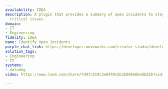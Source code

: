 ```yaml
---
availability: IDEA
description: A plugin that provides a summary of open incidents to stay on top of
  critical issues.
domain:
- IT
- Engineering
fidelity: IDEA
name: Identify Open Incidents
purple_chat_link: https://developer.moveworks.com/creator-studio/developer-tools/purple-chat/?conversation=%7B%22startTimestamp%22%3A%2211%3A43%2BAM%22%2C%22messages%22%3A%5B%7B%22parts%22%3A%5B%7B%22richText%22%3A%22%3Cp%3ECan+you+show+me+a+summary+of+open+incidents%3F%3C%2Fp%3E%22%7D%5D%2C%22role%22%3A%22user%22%7D%2C%7B%22parts%22%3A%5B%7B%22richText%22%3A%22%3Cp%3ESure%2C+let+me+fetch+the+open+incidents+for+you.%3C%2Fp%3E%22%7D%5D%2C%22role%22%3A%22assistant%22%7D%2C%7B%22parts%22%3A%5B%7B%22reasoningSteps%22%3A%5B%7B%22richText%22%3A%22%3Cp%3EFetching+data+from+Datadog%3C%2Fp%3E%22%2C%22status%22%3A%22success%22%7D%5D%7D%2C%7B%22richText%22%3A%22%3Cp%3EI+found+these+open+incidents%3A%3C%2Fp%3E%22%7D%2C%7B%22richText%22%3A%22%3Cp%3E%3Cstrong%3EIncident+1%3A%3C%2Fstrong%3E+Database+issues%3C%2Fp%3E%3Cp%3E%3Cstrong%3EPriority%3A%3C%2Fstrong%3E+High%3C%2Fp%3E%3Cp%3E%3Cstrong%3EStatus%3A%3C%2Fstrong%3E+Triggered%3C%2Fp%3E%3Cp%3E%3Cstrong%3EAssigned+to%3A%3C%2Fstrong%3E+John+Doe%3C%2Fp%3E%22%7D%2C%7B%22richText%22%3A%22%3Cp%3E%3Cstrong%3EIncident+2%3A%3C%2Fstrong%3E+Network+outage%3C%2Fp%3E%3Cp%3E%3Cstrong%3EPriority%3A%3C%2Fstrong%3E+Critical%3C%2Fp%3E%3Cp%3E%3Cstrong%3EStatus%3A%3C%2Fstrong%3E+Acknowledged%3C%2Fp%3E%3Cp%3E%3Cstrong%3EAssigned+to%3A%3C%2Fstrong%3E+Jane+Smith%3C%2Fp%3E%22%7D%5D%2C%22role%22%3A%22assistant%22%7D%5D%7D
solution_tags:
- Engineering
- IT
systems:
- datadog
video: https://www.loom.com/share/7d9fc519c3e6449cbb3b806e0be8bd26?sid=a97703d8-8a66-4b07-ab2d-66706a24f1c4

---
```

